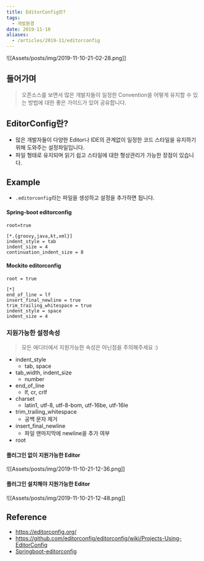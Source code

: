 ```yaml
---
title: EditorConfig란?
tags:
  - 개발환경
date: 2019-11-10
aliases: 
  - /articles/2019-11/editorconfig
---
```

![[Assets/posts/img/2019-11-10-21-02-28.png]]

## 들어가며
> 오픈소스를 보면서 많은 개발자들이 일정한 Convention을 어떻게 유지할 수 있는 방법에 대한 좋은 가이드가 있어 공유합니다.

## EditorConfig란?
- 많은 개발자들이 다양한 Editor나 IDE의 관계없이 일정한 코드 스타일을 유지하기 위해 도와주는 설정파일입니다.
- 파일 형태로 유지되며 읽기 쉽고 스타일에 대한 형상관리가 가능한 장점이 있습니다.

## Example
- `.editorconfig`라는 파일을 생성하고 설정을 추가하면 됩니다.

#### Spring-boot editorconfig
```
root=true

[*.{groovy,java,kt,xml}]
indent_style = tab
indent_size = 4
continuation_indent_size = 8
```

#### Mockito editorconfig
```
root = true

[*]
end_of_line = lf
insert_final_newline = true
trim_trailing_whitespace = true
indent_style = space
indent_size = 4
```

### 지원가능한 설정속성
> 모든 에디터에서 지원가능한 속성은 아닌점을 주의해주세요 :)

- indent_style
  - tab, space
- tab_width, indent_size
  - number
- end_of_line
  - lf, cr, crlf
- charset
  - latin1, utf-8, utf-8-bom, utf-16be, utf-16le
- trim_trailing_whitespace
  - 공백 문자 제거
- insert_final_newline
  - 파일 맨마지막에 newline을 추가 여부
- root

#### 플러그인 없이 지원가능한 Editor
![[Assets/posts/img/2019-11-10-21-12-36.png]]

#### 플러그인 설치해야 지원가능한 Editor
![[Assets/posts/img/2019-11-10-21-12-48.png]]

## Reference
- <https://editorconfig.org/>
- <https://github.com/editorconfig/editorconfig/wiki/Projects-Using-EditorConfig>
- [Springboot-editorconfig](https://github.com/spring-projects/spring-boot/blob/master/.editorconfig)


